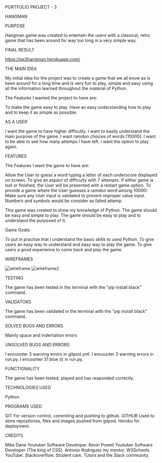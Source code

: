 PORTFOLIO PROJECT - 3

HANGMAN

PURPOSE

Hangman game was created to entertain the users with a classical, retro game that has been around for way too long in a very simple way.

FINAL RESULT

https://pp3hangman.herokuapp.com/


THE MAIN IDEA

My initial idea for the project was to create a game that we all know as is been around for a long time and is very fun to play, simple and easy using all the information learned throughout the material of Python.

The Features I wanted the project to have are:

To make the game easy to play. Have an easy understanding how to play and to keep it as simple as possible.

AS A USER 

I want the game to have higher difficulty.
I want to easily understand the main purpose of the game.
I want ramdon choices of words (10000).
I want to be able to see how many attemps I have left.
I want the option to play again.

FEATURES

The Features I want the game to have are:

Allow the User to guess a word typing a letter of each underscore displayed on screen.
To give an aspect of difficulty with 7 attempts.
If either game is lost or finished, the User will be presented with a restart game option.
To provide a game where the User guesses a ramdon word among 10000!.
Make sure any User input is validated to prevent improper value input.
Numbers and symbols would be consider as failed attemp.


This game was created to show my knowledge of Python. The game should be easy and simple to play. The game should be easy to play and to understand the purposed of it.

Game Goals:

To put in practise that I understand the basic skills to used Python. To give users an easy way to understand and easy way to play the game. To give users a good experience to come back and play the game.

WIREFRAMES

![wireframe](./media/wireframe1.png)
![wireframe2](./media/wireframe2.png)


TESTING

The game has been tested in the terminal with the "pip install black" command.


VALIDATORS

The game has been validated in the terminal with the "pip install black" command.


SOLVED BUGS AND ERRORS

Mainly space and indentation errors



UNSOLVED BUGS AND ERRORS

I encounter 3 warning errors in gitpod.yml.
I encounter 3 warning errors in run.py.
I encounter 31 blue (i) in run.py.



FUNCTIONALITY

The game has been tested, played and has responded correctly.

TECHNOLOGIES USED

Python.

PROGRAMS USED

GIT For version control, commiting and pushing to github. GITHUB Used to store repositories, files and images pushed from gitpod. Heroku for deployment.

CREDITS

Mike Dane Youtuber Software Developer. Kevin Powell Youtuber Software Developer (The king of CSS). Antonio Rodriguez my mentor. W3Schools. YouTube. Stackoverflow. Student care. Tutors and the Slack community.